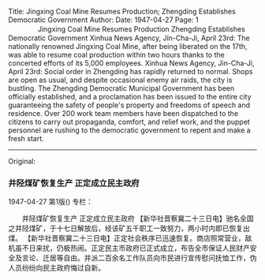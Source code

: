 Title: Jingxing Coal Mine Resumes Production; Zhengding Establishes Democratic Government
Author:
Date: 1947-04-27
Page: 1
　　
　　Jingxing Coal Mine Resumes Production
    Zhengding Establishes Democratic Government
    Xinhua News Agency, Jin-Cha-Ji, April 23rd: The nationally renowned Jingxing Coal Mine, after being liberated on the 17th, was able to resume coal production within two hours thanks to the concerted efforts of its 5,000 employees.
    Xinhua News Agency, Jin-Cha-Ji, April 23rd: Social order in Zhengding has rapidly returned to normal. Shops are open as usual, and despite occasional enemy air raids, the city is bustling. The Zhengding Democratic Municipal Government has been officially established, and a proclamation has been issued to the entire city guaranteeing the safety of people's property and freedoms of speech and residence. Over 200 work team members have been dispatched to the citizens to carry out propaganda, comfort, and relief work, and the puppet personnel are rushing to the democratic government to repent and make a fresh start.



<hr /> 

Original: 


### 井陉煤矿恢复生产  正定成立民主政府

1947-04-27
第1版()
专栏：

　　井陉煤矿恢复生产
    正定成立民主政府
    【新华社晋察冀二十三日电】驰名全国之井陉煤矿，于十七日解放后，经该矿五千职工一致努力，两小时内即已恢复出煤。
    【新华社晋察冀二十三日电】正定社会秩序已迅速恢复。商店照常营业，敌机虽不日来扰，仍极热闹。正定民主市政府已正式成立，布告全市保证人民财产安全及言论、迁居等自由。并派二百余名工作队员向市民进行宣传慰问抚恤工作，伪人员纷纷向民主政府悔过自新。
